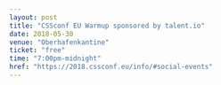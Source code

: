 ```yaml
---
layout: post
title: "CSSconf EU Warmup sponsored by talent.io"
date: 2018-05-30
venue: "Oberhafenkantine"
ticket: "free"
time: "7:00pm-midnight"
href: "https://2018.cssconf.eu/info/#social-events"
---
```

